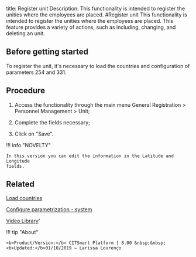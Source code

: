 title: Register unit
Description: This functionality is intended to register the unities where the employees are placed. 
#Register unit
This functionality is intended to register the unities where the employees are placed.
This feature provides a variety of actions, such as including, changing, and deleting an unit.


Before getting started
--------------------------

To register the unit, it's necessary to load the countries and configuration of
parameters 254 and 331.

Procedure
-------------

1.  Access the functionality through the main menu General Registration \>
    Personnel Management \> Unit;

2.  Complete the fields necessary;

3.  Click on "Save".


!!! info "NOVELTY"

    In this version you can edit the information in the Latitude and Longitude
    fields.


Related
-----------

[Load countries](/en-us/citsmart-platform-8/platform-administration/region-and-language/load-countries.html)

[Configure parametrization - system](/en-us/citsmart-platform-8/platform-administration/parameters-list/configure-parametrization-system.html)

<i class='fa fa-youtube-play  fa-2x' style='color:#97ce17;vertical-align: middle;'> </i> [Video Library](https://www.youtube.com/playlist?list=PLB5qK2uzf2ROVt1SUUxco2tWF8E99_eva)'

!!! tip "About"

    <b>Product/Version:</b> CITSmart Platform | 8.00 &nbsp;&nbsp;
    <b>Updated:</b>01/10/2019 – Larissa Lourenço


